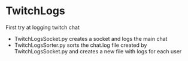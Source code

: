 # TwitchLogs
First try at logging twitch chat
* TwitchLogsSocket.py creates a socket and logs the main chat
* TwitchLogsSorter.py sorts the chat.log file created by TwitchLogsSocket.py and creates a new file with logs for each user
